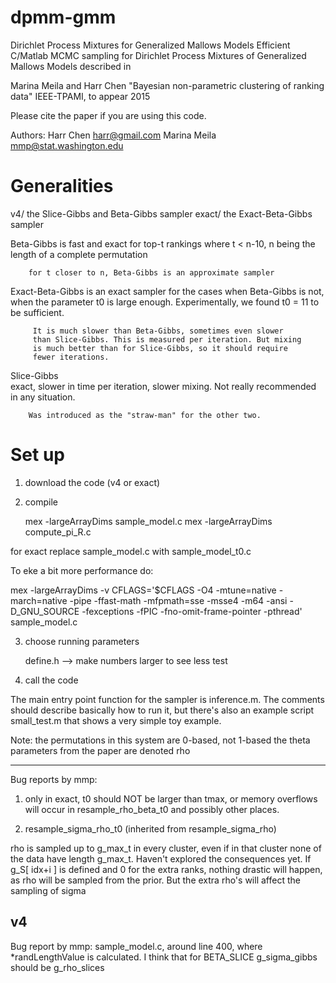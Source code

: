 # dpmm-gmm
Dirichlet Process Mixtures for Generalized Mallows Models
Efficient C/Matlab MCMC sampling for Dirichlet Process Mixtures of
Generalized Mallows Models described in

Marina Meila and Harr Chen
"Bayesian non-parametric clustering of ranking data"
IEEE-TPAMI, to appear 2015

Please cite the paper if you are using this code.

Authors: Harr Chen harr@gmail.com
	 Marina Meila mmp@stat.washington.edu

Generalities
============
v4/     the Slice-Gibbs and Beta-Gibbs sampler
exact/  the Exact-Beta-Gibbs sampler


Beta-Gibbs 
	    is fast and exact for top-t rankings where t < n-10,
	    n being the length of a complete permutation

	    for t closer to n, Beta-Gibbs is an approximate sampler

Exact-Beta-Gibbs 
		 is an exact sampler for the cases when Beta-Gibbs is not,
		 when the parameter t0 is large enough. Experimentally,
		 we found t0 = 11 to be sufficient.
		 
		 It is much slower than Beta-Gibbs, sometimes even slower 
		 than Slice-Gibbs. This is measured per iteration. But mixing
		 is much better than for Slice-Gibbs, so it should require 
		 fewer iterations.

Slice-Gibbs    
	        exact, slower in time per iteration, slower mixing. Not really
		recommended in any situation.

		Was introduced as the "straw-man" for the other two.


Set up
======
1. download the code (v4 or exact)

2. compile

   mex -largeArrayDims sample_model.c
   mex -largeArrayDims compute_pi_R.c


for exact replace sample_model.c with sample_model_t0.c

To eke a bit more performance do:

   mex -largeArrayDims -v CFLAGS='$CFLAGS -O4 -mtune=native -march=native -pipe -ffast-math -mfpmath=sse -msse4 -m64 -ansi -D_GNU_SOURCE -fexceptions -fPIC -fno-omit-frame-pointer -pthread' sample_model.c


3. choose running parameters 

   define.h --> make numbers larger to see less test

4. call the code

The main entry point function for the sampler is inference.m. The comments 
should describe basically how to run it, but there's also an example script
 small_test.m that shows a very simple toy example. 

Note: the permutations in this system are 0-based, not 1-based
      the theta parameters from the paper are denoted rho

***************************************************************************
Bug reports by mmp:

1. only in exact, t0 should NOT be larger than tmax, or memory overflows will occur in resample_rho_beta_t0 and possibly other places.

2. resample_sigma_rho_t0 (inherited from resample_sigma_rho)

rho is sampled up to g_max_t in every cluster, even if in that cluster
none of the data have length g_max_t. Haven't explored the
consequences yet. If g_S[ idx+i ] is defined and 0 for the extra ranks, nothing drastic will happen, as rho will be sampled from the prior. But the extra rho's will affect the sampling of sigma 

v4
-----------------
Bug report by mmp: sample_model.c, around line 400, where *randLengthValue is calculated. I think that for BETA_SLICE g_sigma_gibbs should be g_rho_slices

